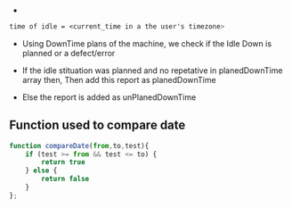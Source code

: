 - 
```css
time of idle = <current_time in a the user's timezone>
```

- Using DownTime plans of the machine, we check if the Idle Down is planned or a defect/error

- If the idle stituation was planned and no repetative in planedDownTime array then, Then add this report as planedDownTime

- Else the report is added as unPlanedDownTime

## Function used to compare date
```js
function compareDate(from,to,test){
    if (test >= from && test <= to) {
        return true
    } else {
        return false
    }
};
```
